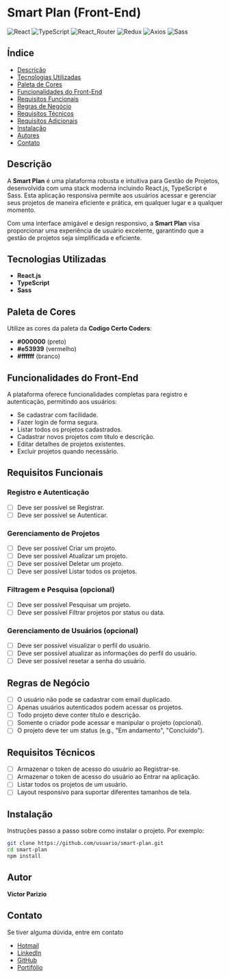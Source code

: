# Smart Plan (Front-End)

![React](https://img.shields.io/badge/React-20232A?style=for-the-badge&logo=react&logoColor=61DAFB)
![TypeScript](https://img.shields.io/badge/TypeScript-007ACC?style=for-the-badge&logo=typescript&logoColor=white)
![React_Router](https://img.shields.io/badge/React_Router-CA4245?style=for-the-badge&logo=react-router&logoColor=white)
![Redux](https://img.shields.io/badge/Redux-593D88?style=for-the-badge&logo=redux&logoColor=white)
![Axios](https://img.shields.io/badge/Axios-20232A?style=for-the-badge&logo=Axios&logoColor=white)
![Sass](https://img.shields.io/badge/Sass-CC6699?style=for-the-badge&logo=sass&logoColor=white)

## Índice

- [Descrição](#descrição)
- [Tecnologias Utilizadas](#tecnologias-utilizadas)
- [Paleta de Cores](#paleta-de-cores)
- [Funcionalidades do Front-End](#funcionalidades-do-front-end)
- [Requisitos Funcionais](#requisitos-funcionais)
- [Regras de Negócio](#regras-de-negócio)
- [Requisitos Técnicos](#requisitos-técnicos)
- [Requisitos Adicionais](#requisitos-adicionais)
- [Instalação](#instalação)
- [Autores](#autores)
- [Contato](#contato)

## Descrição

A **Smart Plan** é uma plataforma robusta e intuitiva para Gestão de Projetos, desenvolvida com uma stack moderna incluindo React.js, TypeScript e Sass. Esta aplicação responsiva permite aos usuários acessar e gerenciar seus projetos de maneira eficiente e prática, em qualquer lugar e a qualquer momento.

Com uma interface amigável e design responsivo, a **Smart Plan** visa proporcionar uma experiência de usuário excelente, garantindo que a gestão de projetos seja simplificada e eficiente.

## Tecnologias Utilizadas

- **React.js**
- **TypeScript**
- **Sass**

## Paleta de Cores

Utilize as cores da paleta da **Codigo Certo Coders**:

- **#000000** (preto)
- **#e53939** (vermelho)
- **#ffffff** (branco)

## Funcionalidades do Front-End

A plataforma oferece funcionalidades completas para registro e autenticação, permitindo aos usuários:

- Se cadastrar com facilidade.
- Fazer login de forma segura.
- Listar todos os projetos cadastrados.
- Cadastrar novos projetos com título e descrição.
- Editar detalhes de projetos existentes.
- Excluir projetos quando necessário.

## Requisitos Funcionais

### Registro e Autenticação

- [ ] Deve ser possível se Registrar.
- [ ] Deve ser possível se Autenticar.

### Gerenciamento de Projetos

- [ ] Deve ser possível Criar um projeto.
- [ ] Deve ser possível Atualizar um projeto.
- [ ] Deve ser possível Deletar um projeto.
- [ ] Deve ser possível Listar todos os projetos.

### Filtragem e Pesquisa (opcional)

- [ ] Deve ser possível Pesquisar um projeto.
- [ ] Deve ser possível Filtrar projetos por status ou data.

### Gerenciamento de Usuários (opcional)

- [ ] Deve ser possível visualizar o perfil do usuário.
- [ ] Deve ser possível atualizar as informações do perfil do usuário.
- [ ] Deve ser possível resetar a senha do usuário.

## Regras de Negócio

- [ ] O usuário não pode se cadastrar com email duplicado.
- [ ] Apenas usuários autenticados podem acessar os projetos.
- [ ] Todo projeto deve conter título e descrição.
- [ ] Somente o criador pode acessar e manipular o projeto (opcional).
- [ ] O projeto deve ter um status (e.g., "Em andamento", "Concluído").

## Requisitos Técnicos

- [ ] Armazenar o token de acesso do usuário ao Registrar-se.
- [ ] Armazenar o token de acesso do usuário ao Entrar na aplicação.
- [ ] Listar todos os projetos de um usuário.
- [ ] Layout responsivo para suportar diferentes tamanhos de tela.

## Instalação

Instruções passo a passo sobre como instalar o projeto. Por exemplo:

```bash
git clone https://github.com/usuario/smart-plan.git
cd smart-plan
npm install
```

## Autor

**Victor Parizio**

## Contato

Se tiver alguma dúvida, entre em contato

- [Hotmail](victorparizio@hotmail.com)
- [LinkedIn](https://www.linkedin.com/in/victorpariziobackend/)
- [GitHub](https://github.com/VictorParizio)
- [Portifólio](https://portfolio-victor-parizio.vercel.app/)

